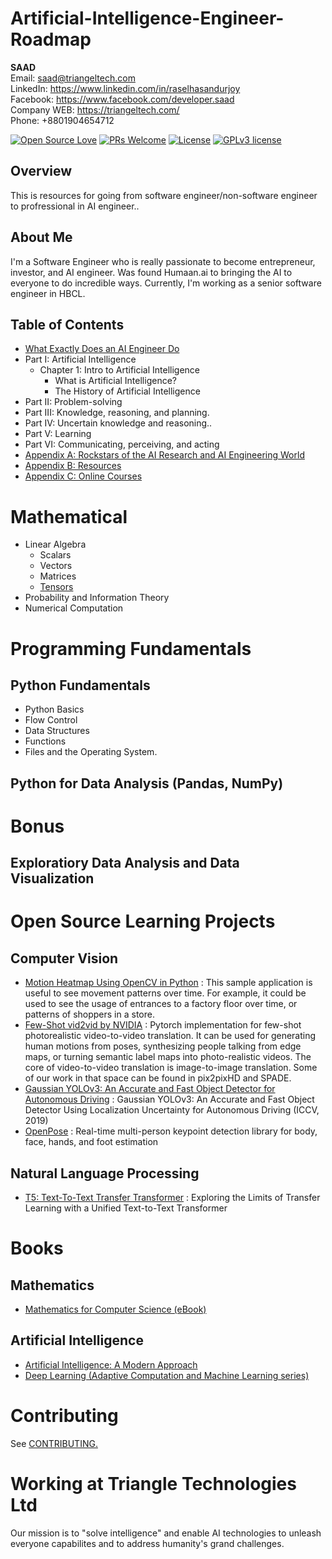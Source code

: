 # Artificial-Intelligence-Engineer-Roadmap

<b>SAAD</b> <br>
Email: saad@triangeltech.com<br>
LinkedIn: https://www.linkedin.com/in/raselhasandurjoy<br>
Facebook: https://www.facebook.com/developer.saad<br>
Company WEB: https://triangeltech.com/ <br>
Phone: +8801904654712<br>

[![Open Source Love](https://badges.frapsoft.com/os/v2/open-source.svg?v=102)](https://github.com/raselhasandurjoy/Artificial-Intelligence-Engineer-Roadmap-AI)
[![PRs Welcome](https://img.shields.io/badge/PRs-welcome-brightgreen.svg?style=flat-square)](http://makeapullrequest.com)
[![License](https://img.shields.io/badge/License-Apache%202.0-blue.svg)](https://opensource.org/licenses/Apache-2.0)
[![GPLv3 license](https://img.shields.io/badge/License-GPLv3-blue.svg)](http://perso.crans.org/besson/LICENSE.html)

## Overview
This is resources for going from software engineer/non-software engineer to profressional in AI engineer..

## About Me
I'm a Software Engineer who is really passionate to become entrepreneur, investor, and AI engineer. Was found Humaan.ai to bringing the AI to everyone to do incredible ways. Currently, I'm working as a senior software engineer in HBCL.


## Table of Contents
- [What Exactly Does an AI Engineer Do](https://github.com/athivvat/artificial-intelligence-engineer-roadmap/blob/master/contents/01-What%20Exactly%20Does%20an%20AI%20Engineer%20Do.md)
- Part I: Artificial Intelligence
    - Chapter 1: Intro to Artificial Intelligence
        - What is Artificial Intelligence?
        - The History of Artificial Intelligence
- Part II: Problem-solving
- Part III: Knowledge, reasoning, and planning.
- Part IV: Uncertain knowledge and reasoning..
- Part V: Learning
- Part VI: Communicating, perceiving, and acting
- [Appendix A: Rockstars of the AI Research and AI Engineering World](https://github.com/athivvat/artificial-intelligence-engineer-roadmap/blob/master/contents/Appendix%20A:%20Rockstars%20of%20the%20AI%20Engineering%20World.md)
- [Appendix B: Resources](https://github.com/athivvat/artificial-intelligence-engineer-roadmap/blob/master/contents/Appendix%20B:%20Resources.md)
- [Appendix C: Online Courses](https://github.com/athivvat/artificial-intelligence-engineer-roadmap/blob/master/contents/Apeendix%20C:%20Online%20Courses.md)


# Mathematical
- Linear Algebra
    - Scalars
    - Vectors
    - Matrices
    - [Tensors](https://github.com/athivvat/artificial-intelligence-engineer-roadmap/blob/master/mathematics/01_linear-algebra/tensor.md)
- Probability and Information Theory
- Numerical Computation
# Programming Fundamentals
## Python Fundamentals
- Python Basics
- Flow Control
- Data Structures
- Functions
- Files and the Operating System.

## Python for Data Analysis (Pandas, NumPy)

# Bonus
## Exploratiory Data Analysis and Data Visualization

# Open Source Learning Projects
## Computer Vision
-  [Motion Heatmap Using OpenCV in Python](https://software.intel.com/en-us/articles/motion-heatmap-using-opencv-in-python) : This sample application is useful to see movement patterns over time. For example, it could be used to see the usage of entrances to a factory floor over time, or patterns of shoppers in a store.
- [Few-Shot vid2vid by NVIDIA](https://github.com/NVlabs/few-shot-vid2vid) : Pytorch implementation for few-shot photorealistic video-to-video translation. It can be used for generating human motions from poses, synthesizing people talking from edge maps, or turning semantic label maps into photo-realistic videos. The core of video-to-video translation is image-to-image translation. Some of our work in that space can be found in pix2pixHD and SPADE.
- [Gaussian YOLOv3: An Accurate and Fast Object Detector for Autonomous Driving](https://github.com/jwchoi384/Gaussian_YOLOv3) : Gaussian YOLOv3: An Accurate and Fast Object Detector Using Localization Uncertainty for Autonomous Driving (ICCV, 2019)
- [OpenPose](https://github.com/CMU-Perceptual-Computing-Lab/openpose) : Real-time multi-person keypoint detection library for body, face, hands, and foot estimation

## Natural Language Processing
- [T5: Text-To-Text Transfer Transformer](https://github.com/google-research/text-to-text-transfer-transformer) : Exploring the Limits of Transfer Learning with a Unified Text-to-Text Transformer

# Books
## Mathematics
- [Mathematics for Computer Science (eBook)](https://courses.csail.mit.edu/6.042/spring18/mcs.pdf?fbclid=IwAR1joXEYZ5hqSHn1lgyjs-KJGFDWrukRmaI7lsweRHxN2jUd54rjQwTr-lg) 

## Artificial Intelligence
- [Artificial Intelligence: A Modern Approach](https://www.amazon.com/Artificial-Intelligence-Approach-ARTIFICIAL-INTELLIGENCE/dp/B008NYIYZS/ref=sr_1_2?keywords=Modern+AI&qid=1578997004&s=books&sr=1-2)
- [Deep Learning (Adaptive Computation and Machine Learning series)](https://www.amazon.com/dp/0262035618/ref=rdr_ext_tmb)

# Contributing
See [CONTRIBUTING.](https://github.com/athivvat/artificial-intelligence-engineer-roadmap/blob/master/CONTRIBUTING.md)

# Working at Triangle Technologies Ltd
Our mission is to "solve intelligence" and enable AI technologies to unleash everyone capabilites and to address humanity's grand challenges.


